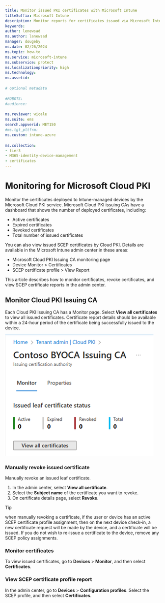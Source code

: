 ```yaml
---
title: Monitor issued PKI certificates with Microsoft Intune
titleSuffix: Microsoft Intune 
description: Monitor reports for certificates issued via Microsoft Intune cloud PKI. 
keywords:
author: lenewsad
ms.author: lanewsad
manager: dougeby
ms.date: 02/26/2024
ms.topic: how-to
ms.service: microsoft-intune
ms.subservice: protect
ms.localizationpriority: high
ms.technology:
ms.assetid: 

# optional metadata

#ROBOTS:
#audience:

ms.reviewer: wicale  
ms.suite: ems
search.appverid: MET150
#ms.tgt_pltfrm:
ms.custom: intune-azure

ms.collection:
- tier3
- M365-identity-device-management
- certificates
---
```

# Monitoring for Microsoft Cloud PKI  

Monitor the certificates deployed to Intune-managed devices by the Microsoft Cloud PKI service. Microsoft Cloud PKI issuing CAs have a dashboard that shows the number of deployed certificates, including:   
- Active certificates
- Expired certificates  
- Revoked certificates  
- Total number of issued certificates   

You can also view issued SCEP certificates by Cloud PKI. Details are available in the Microsoft Intune admin center in these areas:  
- Microsoft Cloud PKI Issuing CA monitoring page  
- Device Monitor > Certificates  
- SCEP certificate profile > View Report  

This article describes how to monitor certificates, revoke certificates, and view SCEP certificate reports in the admin center.   

## Monitor Cloud PKI Issuing CA 
Each Cloud PKI Issuing CA has a Monitor page. Select **View all certificates** to view all issued certificates. Certificate report details should be available within a 24-hour period of the certificate being successfully issued to the device.  

![Image of the certificate count for Microsoft Cloud PKI in admin center.](./media/microsoft-cloud-pki/intune-certificate-count-cloud-pki.png)  

### Manually revoke issued certificate  
Manually revoke an issued leaf certificate.  

1. In the admin center, select **View all certificate**.  
2. Select the **Subject name** of the certificate you want to revoke.  
3. On certificate details page, select **Revoke**.  

<!-- Example Screenshot -->  

> [!TIP]
> when manually revoking a certificate, if the user or device has an active SCEP certificate profile assignment, then on the next device check-in, a new certificate request will be made by the device, and a certificate will be issued.  If you do not wish to re-issue a certificate to the device, remove any SCEP policy assignments.  

### Monitor certificates   

To view issued certificates, go to **Devices** > **Monitor**, and then select **Certificates**.  

<!-- Example Screenshot -->   

### View SCEP certificate profile report  

In the admin center, go to **Devices** > **Configuration profiles**. Select the SCEP profile, and then select **Certificates**.  

<!-- Example Screenshot -->   












